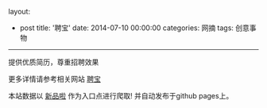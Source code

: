 layout: 
  - post 
title: '聘宝' 
date: 2014-07-10 00:00:00 
categories: 网摘 
tags: 创意事物 
---

提供优质简历，尊重招聘效果  

更多详情请参考相关网站 [聘宝](http://www.pinbot.me/)  

本站数据以 [新品啦](http://xinpinla.com/) 作为入口点进行爬取! 并自动发布于github pages上。  
